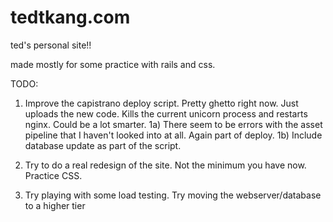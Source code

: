 # tedtkang.com
ted's personal site!!

made mostly for some practice with rails and css.

TODO:

1)  Improve the capistrano deploy script.  Pretty ghetto right now.  Just uploads the new code.  Kills the current unicorn process and restarts nginx.  Could be a lot smarter.
1a)  There seem to be errors with the asset pipeline that I haven't looked into at all.  Again part of deploy.
1b)  Include database update as part of the script.

2)  Try to do a real redesign of the site.  Not the minimum you have now.  Practice CSS.

3)  Try playing with some load testing.  Try moving the webserver/database to a higher tier
